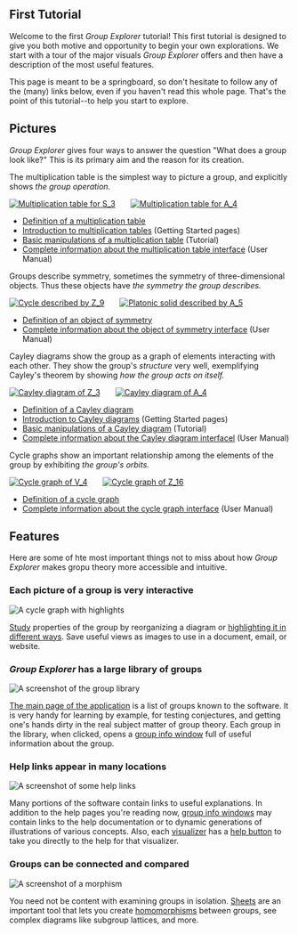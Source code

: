 
## First Tutorial

Welcome to the first *Group Explorer* tutorial! This first tutorial is
designed to give you both motive and opportunity to begin your own
explorations. We start with a tour of the major visuals *Group Explorer*
offers and then have a description of the most useful features.

This page is meant to be a springboard, so don't hesitate to follow any of
the (many) links below, even if you haven't read this whole page. That's the
point of this tutorial--to help you start to explore.

## Pictures

*Group Explorer* gives four ways to answer the question "What does a group
look like?"  This is its primary aim and the reason for its creation.

The multiplication table is the simplest way to picture a group, and
explicitly shows *the group operation.*

[![Multiplication table for S_3](s_3_multtable_unlabelled.png)](http://nathancarter.github.io/group-explorer/Multtable.html?groupURL=groups/S_3.group)
&nbsp; &nbsp; &nbsp;
[![Multiplication table for A_4](a_4_multtable_thumbnail.png)](http://nathancarter.github.io/group-explorer/Multtable.html?groupURL=groups/A_4.group)

 * [Definition of a multiplication table](rf-groupterms.md#multtable)
 * [Introduction to multiplication tables](gs-mt-intro.md) (Getting Started pages)
 * [Basic manipulations of a multiplication table](tu-mt-manip.md) (Tutorial)
 * [Complete information about the multiplication table interface](rf-um-mt-options.md) (User Manual)

Groups describe symmetry, sometimes the symmetry of three-dimensional
objects.  Thus these objects have *the symmetry the group describes.*

[![Cycle described by Z_9](z_9_symmetry.png)](http://nathancarter.github.io/group-explorer/SymmetryObject.html?groupURL=groups/Z_9.group)
&nbsp; &nbsp; &nbsp;
[![Platonic solid described by A_5](a_5_symmetry.png)](http://nathancarter.github.io/group-explorer/SymmetryObject.html?groupURL=groups/A_5.group)

 * [Definition of an object of symmetry](rf-groupterms.md#symmetryobject)
 * [Complete information about the object of symmetry interface](rf-um-os-options.md) (User Manual)

Cayley diagrams show the group as a graph of elements interacting with each
other.  They show the group's *structure* very well, exemplifying Cayley's
theorem by showing *how the group acts on itself.*

[![Cayley diagram of Z_3](z_3_cayley_unlabelled.png)](http://nathancarter.github.io/group-explorer/CayleyDiagram.html?groupURL=groups/Z_3.group)
&nbsp; &nbsp; &nbsp;
[![Cayley diagram of A_4](a_4_cayley_unlabelled.png)](http://nathancarter.github.io/group-explorer/CayleyDiagram.html?groupURL=groups/A_4.group)

 * [Definition of a Cayley diagram](rf-groupterms.md#cayleydiagram)
 * [Introduction to Cayley diagrams](gs-cd-intro.md) (Getting Started pages)
 * [Basic manipulations of a Cayley diagram](tu-cd-manip.md) (Tutorial)
 * [Complete information about the Cayley diagram interfacel](rf-um-cd-options.md) (User Manual)

Cycle graphs show an important relationship among the elements of the group
by exhibiting *the group's orbits.*

[![Cycle graph of V_4](v_4_cycle_unlabelled.png)](http://nathancarter.github.io/group-explorer/CycleDiagram.html?groupURL=groups/V_4.group)
&nbsp; &nbsp; &nbsp;
[![Cycle graph of Z_16](z_16_cycle_unlabelled.png)](http://nathancarter.github.io/group-explorer/CycleDiagram.html?groupURL=groups/Z_16.group)

 * [Definition of a cycle graph](rf-groupterms.md#cyclegraph)
 * [Complete information about the cycle graph interface](rf-um-cg-options.md) (User Manual)

## Features

Here are some of hte most important things not to miss about how *Group
Explorer* makes gropu theory more accessible and intuitive.

### Each picture of a group is very interactive

![A cycle graph with highlights](illustration-cychigh1.png)

[Study](tu-discovery.md) properties of the group by reorganizing a diagram
or [highlighting it in different ways](rf-um-subsetlistbox.md).  Save useful
views as images to use in a document, email, or website.

### *Group Explorer* has a large library of groups

![A screenshot of the group library](illustration-grouptable.png)

[The main page of the
application](http://nathancarter.github.io/group-explorer/GroupExplorer.html)
is a list of groups known to the software.  It is very handy for learning by
example, for testing conjectures, and getting one's hands dirty in the real
subject matter of group theory.  Each group in the library, when clicked,
opens a [group info window](rf-um-groupwindow.md) full of useful information
about the group.

### Help links appear in many locations

![A screenshot of some help links](illustration-helplinks.png)

Many portions of the software contain links to useful explanations.  In
addition to the help pages you're reading now, [group info
windows](rf-um-groupwindow.md) may contain links to the help documentation
or to dynamic generations of illustrations of various concepts.  Also, each
[visualizer](rf-geterms.md#visualizers) has a [help
button](rf-um-largewindow.md) to take you directly to the help for that
visualizer.

### Groups can be connected and compared

![A screenshot of a morphism](illustration-morph5.png)

You need not be content with examining groups in isolation.
[Sheets](tu-sheets.md) are an important tool that lets you create
[homomorphisms](rf-um-morphedit.md) between groups, see complex diagrams
like subgroup lattices, and more.
